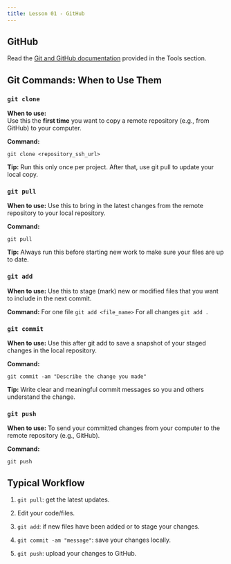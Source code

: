 ```yaml
---
title: Lesson 01 - GitHub
---
```


## GitHub 

Read the [Git and GitHub documentation](https://novillo-cs.github.io/apcsa/tools/) provided in the Tools section.

## Git Commands: When to Use Them

### `git clone`
**When to use:**  
Use this the **first time** you want to copy a remote repository (e.g., from GitHub) to your computer.  

**Command:**  

`git clone <repository_ssh_url>`

**Tip:**
Run this only once per project. After that, use git pull to update your local copy.

### `git pull`

**When to use:**
Use this to bring in the latest changes from the remote repository to your local repository.

**Command:**

`git pull`

**Tip:**
Always run this before starting new work to make sure your files are up to date.


### `git add`

**When to use:**
Use this to stage (mark) new or modified files that you want to include in the next commit.

**Command:**
For one file
`git add <file_name>`
For all changes
`git add .`



### `git commit`

**When to use:**
Use this after git add to save a snapshot of your staged changes in the local repository.

**Command:**

`git commit -am "Describe the change you made"`

**Tip:**
Write clear and meaningful commit messages so you and others understand the change.


### `git push`

**When to use:** To send your committed changes from your computer to the remote repository (e.g., GitHub).

**Command:** 

`git push`


## Typical Workflow

1. `git pull`: get the latest updates.

2. Edit your code/files.

3. `git add`: if new files have been added or to stage your changes.

4. `git commit -am "message"`: save your changes locally.

5. `git push`: upload your changes to GitHub.
